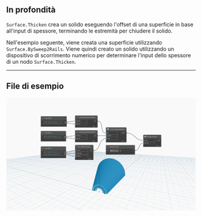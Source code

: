 ## In profondità
`Surface.Thicken` crea un solido eseguendo l'offset di una superficie in base all'input di spessore, terminando le estremità per chiudere il solido.

Nell'esempio seguente, viene creata una superficie utilizzando `Surface.BySweep2Rails`. Viene quindi creato un solido utilizzando un dispositivo di scorrimento numerico per determinare l'input dello spessore di un nodo `Surface.Thicken`.


___
## File di esempio

![Surface.Thicken](./Autodesk.DesignScript.Geometry.Surface.Thicken(surface,%20thickness)_img.jpg)
